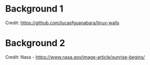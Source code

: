 # Background 1
Credit: https://github.com/lucasfguanabara/linux-walls

# Background 2
Credit: Nasa - https://www.nasa.gov/image-article/sunrise-begins/